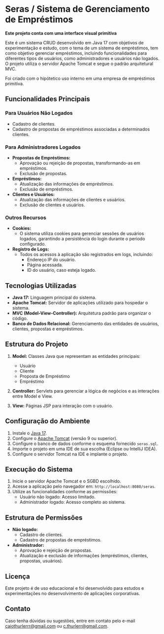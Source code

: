 # Seras / Sistema de Gerenciamento de Empréstimos
**Este projeto conta com uma interface visual primitiva**

Este é um sistema CRUD desenvolvido em Java 17 com objetivos de experimentação e estudo, com o tema de um sistema de empréstimos, tem como objetivo gerenciar empréstimos, incluindo funcionalidades para diferentes tipos de usuários, como administradores e usuários não logados. O projeto utiliza o servidor Apache Tomcat e segue o padrão arquitetural MVC.

Foi criado com o hipótetico uso interno em uma empresa de empréstimos primitiva.

## Funcionalidades Principais

### Para Usuários Não Logados
- Cadastro de clientes.
- Cadastro de propostas de empréstimos associadas a determinados clientes.

### Para Administradores Logados
- **Propostas de Empréstimos:**
  - Aprovação ou rejeição de propostas, transformando-as em empréstimos.
  - Exclusão de propostas.
- **Empréstimos:**
  - Atualização das informações de empréstimos.
  - Exclusão de empréstimos.
- **Clientes e Usuários:**
  - Atualização das informações de clientes e usuários.
  - Exclusão de clientes e usuários.

### Outros Recursos
- **Cookies:**
  - O sistema utiliza cookies para gerenciar sessões de usuários logados, garantindo a persistência do login durante o período configurado.
- **Registro de Logs:**
  - Todos os acessos à aplicação são registrados em logs, incluindo:
    - Endereço IP do usuário.
    - Página acessada.
    - ID do usuário, caso esteja logado.

## Tecnologias Utilizadas
- **Java 17:** Linguagem principal do sistema.
- **Apache Tomcat:** Servidor de aplicações utilizado para hospedar o sistema.
- **MVC (Model-View-Controller):** Arquitetura padrão para organizar o código.
- **Banco de Dados Relacional:** Gerenciamento das entidades de usuários, clientes, propostas e empréstimos.

## Estrutura do Projeto
1. **Model:** Classes Java que representam as entidades principais:
   - Usuário
   - Cliente
   - Proposta de Empréstimo
   - Empréstimo

2. **Controller:** Servlets para gerenciar a lógica de negócios e as interações entre Model e View.

3. **View:** Páginas JSP para interação com o usuário.

## Configuração do Ambiente
1. Instale o [Java 17](https://www.oracle.com/java/technologies/javase/jdk17-archive-downloads.html).
2. Configure o [Apache Tomcat](https://tomcat.apache.org/) (versão 9 ou superior).
3. Configure o banco de dados conforme o esquema fornecido `seras.sql`.
4. Importe o projeto em uma IDE de sua escolha (Eclipse ou IntelliJ IDEA).
5. Configure o servidor Tomcat na IDE e implante o projeto.

## Execução do Sistema
1. Inicie o servidor Apache Tomcat e o SGBD escolhido.
2. Acesse a aplicação pelo navegador em: `http://localhost:8080/seras`.
3. Utilize as funcionalidades conforme as permissões:
   - Usuário não logado: Acesso limitado.
   - Administrador logado: Acesso completo ao sistema.

## Estrutura de Permissões
- **Não logado:**
  - Cadastro de clientes.
  - Cadastro de propostas de empréstimos.
- **Administrador:**
  - Aprovação e rejeição de propostas.
  - Atualização e exclusão de informações (empréstimos, clientes, propostas, usuários).

## Licença
Este projeto é de uso educacional e foi desenvolvido para estudos e experimentações no desenvolvimento de aplicações corporativas.

## Contato
Caso tenha dúvidas ou sugestões, entre em contato pelo e-mail caiothurlerrr@gmail.com ou c.thurlerr@gmail.com.